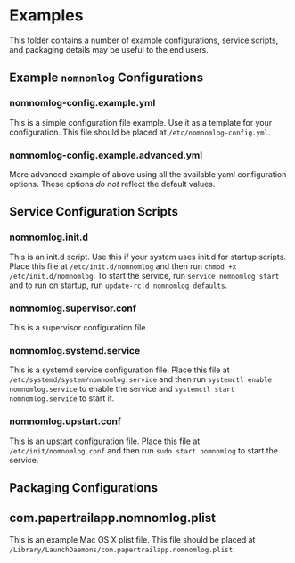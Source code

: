 # Examples

This folder contains a number of example configurations, service scripts, and packaging details may be useful to the end users.

## Example `nomnomlog` Configurations

### nomnomlog-config.example.yml

This is a simple configuration file example.  Use it as a template for your configuration.  This file should be placed at `/etc/nomnomlog-config.yml`.

### nomnomlog-config.example.advanced.yml

More advanced example of above using all the available yaml configuration options. These options *do not* reflect the default values.

## Service Configuration Scripts

### nomnomlog.init.d

This is an init.d script.  Use this if your system uses init.d for startup scripts.  Place this file at `/etc/init.d/nomnomlog` and then run `chmod +x /etc/init.d/nomnomlog`.  To start the service, run `service nomnomlog start` and to run on startup, run `update-rc.d nomnomlog defaults`.

### nomnomlog.supervisor.conf

This is a supervisor configuration file.

### nomnomlog.systemd.service

This is a systemd service configuration file.  Place this file at `/etc/systemd/system/nomnomlog.service` and then run `systemctl enable nomnomlog.service` to enable the service and `systemctl start nomnomlog.service` to start it.

### nomnomlog.upstart.conf

This is an upstart configuration file.  Place this file at `/etc/init/nomnomlog.conf` and then run `sudo start nomnomlog` to start the service.

## Packaging Configurations

## com.papertrailapp.nomnomlog.plist

This is an example Mac OS X plist file.  This file should be placed at `/Library/LaunchDaemons/com.papertrailapp.nomnomlog.plist`.

